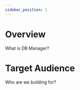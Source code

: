 ```yaml
---
sidebar_position: 1
---
```


# Overview

What is DB Manager?

# Target Audience

Who are we building for?
